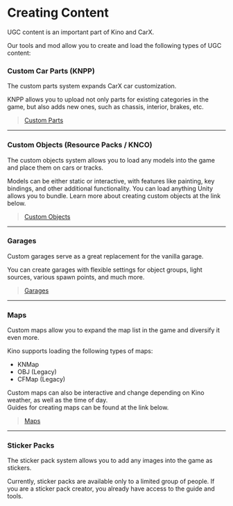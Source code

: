 ﻿# Creating Content
UGC content is an important part of Kino and CarX.

Our tools and mod allow you to create and load the following types of UGC content:

### Custom Car Parts (KNPP)

The custom parts system expands CarX car customization.

KNPP allows you to upload not only parts for existing categories in the game, but also adds new ones, such as chassis, interior, brakes, etc.

> [Custom Parts](CustomParts/CustomParts_EN.md)

---

### Custom Objects (Resource Packs / KNCO)

The custom objects system allows you to load any models into the game and place them on cars or tracks.

Models can be either static or interactive, with features like painting, key bindings, and other additional functionality. You can load anything Unity allows you to bundle. Learn more about creating custom objects at the link below.

> [Custom Objects](CustomObjects/CustomObjects_EN.md)

---

### Garages

Custom garages serve as a great replacement for the vanilla garage.

You can create garages with flexible settings for object groups, light sources, various spawn points, and much more.

> [Garages](CustomGarages/CustomGarages_EN.md)

---

### Maps

Custom maps allow you to expand the map list in the game and diversify it even more.

Kino supports loading the following types of maps:
* KNMap
* OBJ (Legacy)
* CFMap (Legacy)

Custom maps can also be interactive and change depending on Kino weather, as well as the time of day.  
Guides for creating maps can be found at the link below.

> [Maps](CustomMaps/CustomMaps_EN.md)

---

### Sticker Packs

The sticker pack system allows you to add any images into the game as stickers.

Currently, sticker packs are available only to a limited group of people. If you are a sticker pack creator, you already have access to the guide and tools.
